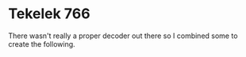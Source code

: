 # Tekelek 766

There wasn't really a proper decoder out there so I combined some to create the following.
